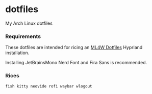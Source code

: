 # dotfiles
My Arch Linux dotfiles

### Requirements
These dotfiles are intended for ricing an [ML4W Dotfiles](https://gitlab.com/stephan-raabe/dotfiles) Hyprland installation.

Installing JetBrainsMono Nerd Font and Fira Sans is recommended.

### Rices
`fish kitty neovide rofi waybar wlogout`
